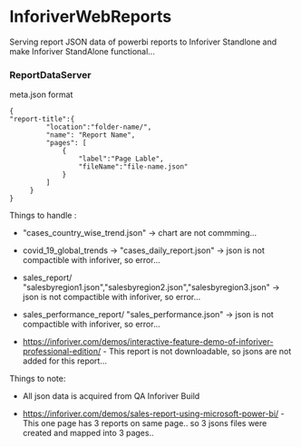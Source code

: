 # InforiverWebReports

Serving report JSON data of powerbi reports to Inforiver Standlone and make Inforiver StandAlone functional...




### ReportDataServer

meta.json format

```
{
"report-title":{
         "location":"folder-name/",
         "name": "Report Name",
         "pages": [
             {
                 "label":"Page Lable",
                 "fileName":"file-name.json"
             }
         ]
     }
}
```


Things to handle :

* "cases_country_wise_trend.json" -> chart are not commming...

* covid_19_global_trends -> "cases_daily_report.json" -> json is not compactible with inforiver, so error...

* sales_report/ "salesbyregion1.json","salesbyregion2.json","salesbyregion3.json" -> json is not compactible with inforiver, so error...

* sales_performance_report/ "sales_performance.json" -> json is not compactible with inforiver, so error...

* https://inforiver.com/demos/interactive-feature-demo-of-inforiver-professional-edition/ - This report is not downloadable, so jsons are not added for this report...


Things to note:

* All json data is acquired from QA Inforiver Build

* https://inforiver.com/demos/sales-report-using-microsoft-power-bi/ - This one page has 3 reports on same page.. so 3 jsons files were created and mapped into 3 pages..
